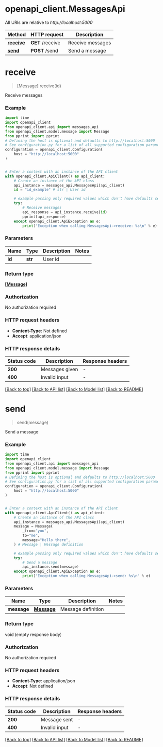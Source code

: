 # openapi_client.MessagesApi

All URIs are relative to *http://localhost:5000*

Method | HTTP request | Description
------------- | ------------- | -------------
[**receive**](MessagesApi.md#receive) | **GET** /receive | Receive messages
[**send**](MessagesApi.md#send) | **POST** /send | Send a message


# **receive**
> [Message] receive(id)

Receive messages

### Example

```python
import time
import openapi_client
from openapi_client.api import messages_api
from openapi_client.model.message import Message
from pprint import pprint
# Defining the host is optional and defaults to http://localhost:5000
# See configuration.py for a list of all supported configuration parameters.
configuration = openapi_client.Configuration(
    host = "http://localhost:5000"
)


# Enter a context with an instance of the API client
with openapi_client.ApiClient() as api_client:
    # Create an instance of the API class
    api_instance = messages_api.MessagesApi(api_client)
    id = "id_example" # str | User id

    # example passing only required values which don't have defaults set
    try:
        # Receive messages
        api_response = api_instance.receive(id)
        pprint(api_response)
    except openapi_client.ApiException as e:
        print("Exception when calling MessagesApi->receive: %s\n" % e)
```


### Parameters

Name | Type | Description  | Notes
------------- | ------------- | ------------- | -------------
 **id** | **str**| User id |

### Return type

[**[Message]**](Message.md)

### Authorization

No authorization required

### HTTP request headers

 - **Content-Type**: Not defined
 - **Accept**: application/json


### HTTP response details
| Status code | Description | Response headers |
|-------------|-------------|------------------|
**200** | Messages given |  -  |
**400** | Invalid input |  -  |

[[Back to top]](#) [[Back to API list]](../README.md#documentation-for-api-endpoints) [[Back to Model list]](../README.md#documentation-for-models) [[Back to README]](../README.md)

# **send**
> send(message)

Send a message

### Example

```python
import time
import openapi_client
from openapi_client.api import messages_api
from openapi_client.model.message import Message
from pprint import pprint
# Defining the host is optional and defaults to http://localhost:5000
# See configuration.py for a list of all supported configuration parameters.
configuration = openapi_client.Configuration(
    host = "http://localhost:5000"
)


# Enter a context with an instance of the API client
with openapi_client.ApiClient() as api_client:
    # Create an instance of the API class
    api_instance = messages_api.MessagesApi(api_client)
    message = Message(
        _from="you",
        to="me",
        message="Hello there",
    ) # Message | Message definition

    # example passing only required values which don't have defaults set
    try:
        # Send a message
        api_instance.send(message)
    except openapi_client.ApiException as e:
        print("Exception when calling MessagesApi->send: %s\n" % e)
```


### Parameters

Name | Type | Description  | Notes
------------- | ------------- | ------------- | -------------
 **message** | [**Message**](Message.md)| Message definition |

### Return type

void (empty response body)

### Authorization

No authorization required

### HTTP request headers

 - **Content-Type**: application/json
 - **Accept**: Not defined


### HTTP response details
| Status code | Description | Response headers |
|-------------|-------------|------------------|
**200** | Message sent |  -  |
**400** | Invalid input |  -  |

[[Back to top]](#) [[Back to API list]](../README.md#documentation-for-api-endpoints) [[Back to Model list]](../README.md#documentation-for-models) [[Back to README]](../README.md)

